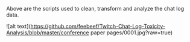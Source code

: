 Above are the scripts used to clean, transform and analyze the chat log data. 

![alt text](https://github.com/feebeef/Twitch-Chat-Log-Toxicity-Analysis/blob/master/conference paper pages/0001.jpg?raw=true)
